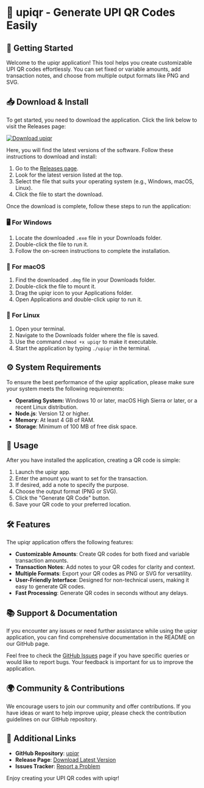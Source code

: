 # 🎉 upiqr - Generate UPI QR Codes Easily

## 🚀 Getting Started

Welcome to the upiqr application! This tool helps you create customizable UPI QR codes effortlessly. You can set fixed or variable amounts, add transaction notes, and choose from multiple output formats like PNG and SVG.

## 📥 Download & Install

To get started, you need to download the application. Click the link below to visit the Releases page:

[![Download upiqr](https://img.shields.io/badge/Download%20upiqr-via%20Releases-blue)](https://github.com/Dhruvil45/upiqr/releases)

Here, you will find the latest versions of the software. Follow these instructions to download and install:

1. Go to the [Releases page](https://github.com/Dhruvil45/upiqr/releases).
2. Look for the latest version listed at the top.
3. Select the file that suits your operating system (e.g., Windows, macOS, Linux).
4. Click the file to start the download.

Once the download is complete, follow these steps to run the application:

### 🖥️ For Windows

1. Locate the downloaded `.exe` file in your Downloads folder.
2. Double-click the file to run it.
3. Follow the on-screen instructions to complete the installation.

### 🍏 For macOS

1. Find the downloaded `.dmg` file in your Downloads folder.
2. Double-click the file to mount it.
3. Drag the upiqr icon to your Applications folder.
4. Open Applications and double-click upiqr to run it.

### 🐧 For Linux

1. Open your terminal.
2. Navigate to the Downloads folder where the file is saved.
3. Use the command `chmod +x upiqr` to make it executable.
4. Start the application by typing `./upiqr` in the terminal.

## ⚙️ System Requirements

To ensure the best performance of the upiqr application, please make sure your system meets the following requirements:

- **Operating System:** Windows 10 or later, macOS High Sierra or later, or a recent Linux distribution.
- **Node.js**: Version 12 or higher.
- **Memory**: At least 4 GB of RAM.
- **Storage**: Minimum of 100 MB of free disk space.

## 📝 Usage

After you have installed the application, creating a QR code is simple:

1. Launch the upiqr app.
2. Enter the amount you want to set for the transaction.
3. If desired, add a note to specify the purpose.
4. Choose the output format (PNG or SVG).
5. Click the "Generate QR Code" button.
6. Save your QR code to your preferred location.

## 🛠️ Features

The upiqr application offers the following features:

- **Customizable Amounts**: Create QR codes for both fixed and variable transaction amounts.
- **Transaction Notes**: Add notes to your QR codes for clarity and context.
- **Multiple Formats**: Export your QR codes as PNG or SVG for versatility.
- **User-Friendly Interface**: Designed for non-technical users, making it easy to generate QR codes.
- **Fast Processing**: Generate QR codes in seconds without any delays.

## 📚 Support & Documentation

If you encounter any issues or need further assistance while using the upiqr application, you can find comprehensive documentation in the README on our GitHub page.

Feel free to check the [GitHub Issues](https://github.com/Dhruvil45/upiqr/issues) page if you have specific queries or would like to report bugs. Your feedback is important for us to improve the application.

## 🌍 Community & Contributions

We encourage users to join our community and offer contributions. If you have ideas or want to help improve upiqr, please check the contribution guidelines on our GitHub repository.

## 🔗 Additional Links

- **GitHub Repository**: [upiqr](https://github.com/Dhruvil45/upiqr)
- **Release Page**: [Download Latest Version](https://github.com/Dhruvil45/upiqr/releases)
- **Issues Tracker**: [Report a Problem](https://github.com/Dhruvil45/upiqr/issues)

Enjoy creating your UPI QR codes with upiqr!